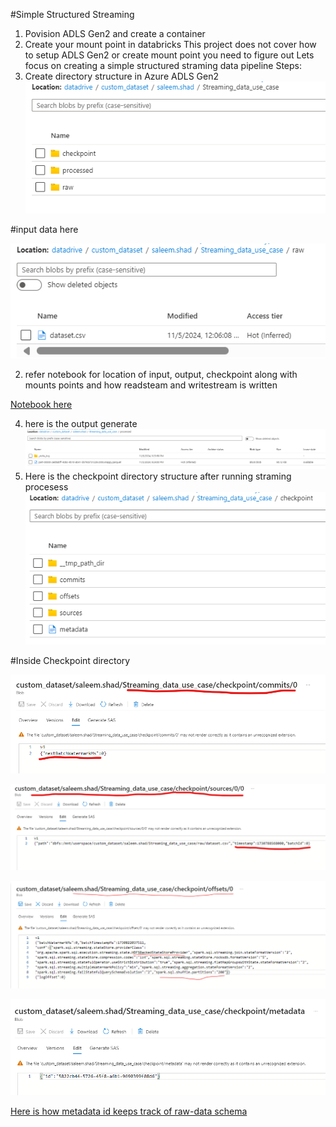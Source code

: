 #Simple Structured Streaming
1. Povision ADLS Gen2 and create a container
2. Create your mount point in databricks
This project does not cover how to setup ADLS Gen2 or create mount point you need to figure out
Lets focus on creating a simple structured straming data pipeline
Steps:
1. Create directory structure in Azure ADLS Gen2
![text if the image fails to load](https://github.com/saleemshad/Streaning_Data_Engineering/blob/main/Simple%20Structured%20Streaming/over_directory_structure.png
 "ADLS Gen2 Directory Structure")

#input data here

![text if the image fails to load](https://github.com/saleemshad/Streaning_Data_Engineering/blob/main/Simple%20Structured%20Streaming/raw_container.png
 "ADLS Gen2 Directory Structure")
 
2. refer notebook for location of input, output, checkpoint along with mounts points and how readsteam and writestream is written

[Notebook here](https://github.com/saleemshad/Streaning_Data_Engineering/blob/main/Simple%20Structured%20Streaming/very%20simple%20first%20level%20streamig%20use%20case.ipynb)  

4. here is the output generate
![text if the image fails to load](https://github.com/saleemshad/Streaning_Data_Engineering/blob/main/Simple%20Structured%20Streaming/processed_data_here.png
 "ADLS Gen2 Directory Structure")
5. Here is the checkpoint directory structure after running straming procesess
![text if the image fails to load](https://github.com/saleemshad/Streaning_Data_Engineering/blob/main/Simple%20Structured%20Streaming/checkpoint_container.png
 "ADLS Gen2 Directory Structure")

#Inside Checkpoint directory

![text if the image fails to load](https://github.com/saleemshad/Streaning_Data_Engineering/blob/main/Simple%20Structured%20Streaming/checkpoint_commits.png
 "ADLS Gen2 Checkpoint Directory")

 ![text if the image fails to load](https://github.com/saleemshad/Streaning_Data_Engineering/blob/main/Simple%20Structured%20Streaming/checkpoint_version.png
 "ADLS Gen2 Checkpoint Directory")

 
 ![text if the image fails to load](https://github.com/saleemshad/Streaning_Data_Engineering/blob/main/Simple%20Structured%20Streaming/checkpoint_offsetsstate_store.png
 "ADLS Gen2 Checkpoint Directory")
 
![text if the image fails to load](https://github.com/saleemshad/Streaning_Data_Engineering/blob/main/Simple%20Structured%20Streaming/metadata.png
 "ADLS Gen2 Directory Structure")
 
[Here is how metadata id keeps track of raw-data schema](https://github.com/saleemshad/Streaning_Data_Engineering/blob/main/Simple%20Structured%20Streaming/checkpoint_metadata_id.pdf)  
 
